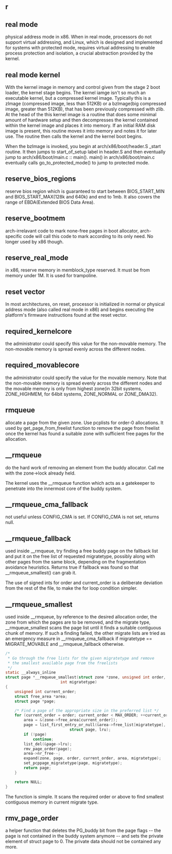 ## r

## real mode
physical address mode in x86. When in real mode, processors do not support virtual addressing, and Linux, which is designed and implemented for systems with protected mode, requires virtual addressing to enable process protection and isolation, a crucial abstraction provided by the kernel.

## real mode kernel
With the kernel image in memory and control given from the stage 2 boot loader, the kernel stage begins. The kernel iamge isn't so much an executable kernel, but a compressed kernel image. Typically this is a zImage (compressed image, less than 512KB) or a bzImage(big compressed image, greater than 512KB), that has been previously compressed with zlib. At the head of the this kernel image is a routine that does some minimal amount of hardware setup and then decompresses the kernel contained within the kernel image and places it into memory. If an initial RAM disk image is present, this routine moves it into memory and notes it for later use. The routine then calls the kernel and the kernel boot begins. 

When the bzImage is invoked, you begin at arch/x86/boot/header.S _start routine.
It then jumps to start_of_setup label in header.S and then eventually jump to arch/x86/boot/main.c :: main(). main() in arch/x86/boot/main.c eventually calls go_to_protected_mode() to jump to protected mode.


## reserve_bios_regions
reserve bios region which is guaranteed to start between BIOS_START_MIN and BIOS_START_MAX(128k and 640k) and end to 1mb. It also covers the range of EBDA(Extended BIOS Data Area).

## reserve_bootmem
arch-irrelavant code to mark none-free pages in boot allocator, arch-specific code will call this code to mark according to its only need. No longer used by x86 though.

## reserve_real_mode
in x86, reserve memory in memblock_type reserved. It must be from memory under 1M. It is used for trampoline. 

## reset vector
In most architectures, on reset, processor is initialized in normal or physical address mode (also called real mode in x86) and begins executing the platform's firmware instructions found at the reset vector.

## required_kernelcore
the administrator could specify this value for the non-movable memory. The non-movable memory is spread evenly across the different nodes. 

## required_movablecore
the administrator could specify the value for the movable memory. Note that the non-movable memory is spread evenly across the different nodes and the movable memory is only from highest zone(in 32bit systems, ZONE_HIGHMEM, for 64bit systems, ZONE_NORMAL or ZONE_DMA32).

## rmqueue
allocate a page from the given zone. Use pcplists for order-0 allocations. It used by get_page_from_freelist function to remove the page from freelist once the kernel has found a suitable zone with sufficient free pages for the allocation.

## __rmqueue
do the hard work of removing an element from the buddy allocator. Call me with the zone->lock already held.

The kernel uses the __rmqueue function which acts as a gatekeeper to penetrate into the innermost core of the buddy system.

## __rmqueue_cma_fallback
not useful unless CONFIG_CMA is set. If CONFIG_CMA is not set, returns null.

## __rmqueue_fallback
used inside __rmqueue, try finding a free buddy page on the fallback list and put it on the free list of requested migratetype, possibly along with other pages from the same block, depending on the fragmentation avoidance heuristics. Returns true if fallback was found so that __rmqueue_smallest() can grab it.

The use of signed ints for order and current_order is a deliberate deviation from the rest of the file, to make the for loop condition simpler.

## __rmqueue_smallest
used inside __rmqueue, by reference to the desired allocation order, the zone from which the pages are to be removed, and the migrate type, __rmqueue_smallest scans the page list until it finds a suitable contiguous chunk of memory. If such a finding failed, the other migrate lists are tried as an emergency measure in __rmqueue_cma_fallback if migratetype == MIGRATE_MOVABLE and __rmqueue_fallback otherwise.

```c
/*
 * Go through the free lists for the given migratetype and remove
 * the smallest available page from the freelists
 */
static __always_inline
struct page *__rmqueue_smallest(struct zone *zone, unsigned int order,
						int migratetype)
{
	unsigned int current_order;
	struct free_area *area;
	struct page *page;

	/* Find a page of the appropriate size in the preferred list */
	for (current_order = order; current_order < MAX_ORDER; ++current_order) {
		area = &(zone->free_area[current_order]);
		page = list_first_entry_or_null(&area->free_list[migratetype],
							struct page, lru);
		if (!page)
			continue;
		list_del(&page->lru);
		rmv_page_order(page);
		area->nr_free--;
		expand(zone, page, order, current_order, area, migratetype);
		set_pcppage_migratetype(page, migratetype);
		return page;
	}

	return NULL;
}

```

The function is simple. It scans the required order or above to find smallest contiguous memory in current migrate type.

## rmv_page_order
a helper function that deletes the PG_buddy bit from the page flags -- the page is not contained in the buddy system anymore -- and sets the private element of struct page to 0. The private data should not be contained any more.